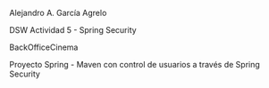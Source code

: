 Alejandro A. García Agrelo

DSW Actividad 5 - Spring Security

BackOfficeCinema

Proyecto Spring - Maven con control de usuarios a través de Spring Security
